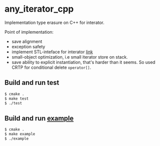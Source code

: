 # any_iterator_cpp
Implementation type erasure on C++ for interator.

Point of implementation:
- save alignment
- exception safety
- implement STL-inteface for interator [link](https://en.cppreference.com/w/cpp/named_req/Iterator)
- small-object optimization, i.e small iterator store on stack.
- save ability to explicit instantiation, that's harder than it seems. So used CRTP for conditional delete `operator[]`.

## Build and run test

```bash
$ cmake .
$ make test
$ ./test
```

## Build and run [example](https://github.com/GoPavel/any_iterator_cpp/blob/master/example.cpp)

```bash
$ cmake .
$ make example
$ ./example
```
